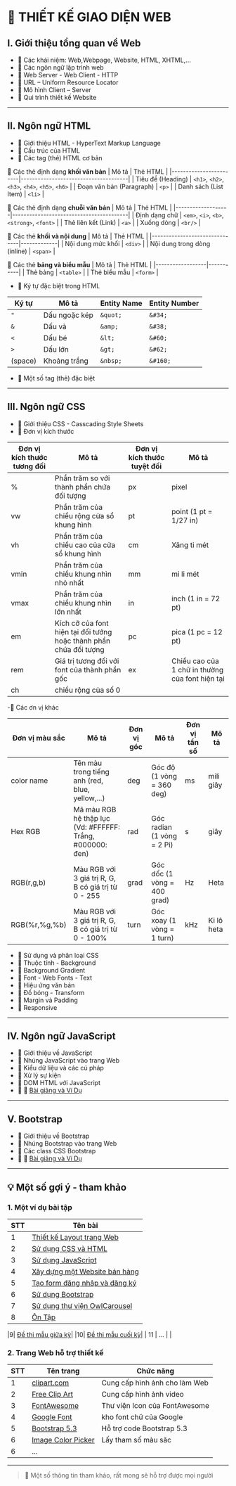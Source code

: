 # 📘 THIẾT KẾ GIAO DIỆN WEB

## I. Giới thiệu tổng quan về Web
- 🔹 Các khái niệm: Web,Webpage, Website, HTML, XHTML,... 
- 🔹 Các ngôn ngữ lập trình web 
- 🔹 Web Server - Web Client - HTTP
- 🔹 URL – Uniform Resource Locator
- 🔹 Mô hình Client – Server
- 🔹 Qui trình thiết kế Website

---

## II. Ngôn ngữ HTML
- 🔹 Giới thiệu HTML - HyperText Markup Language
- 🔹 Cấu trúc của HTML
- 🔹 Các tag (thẻ) HTML cơ bản

🔸 Các thẻ định dạng **khối văn bản**
| Mô tả                  | Thẻ HTML                             |
|------------------------|--------------------------------------|
| Tiêu đề (Heading)      | `<h1>`, `<h2>`, `<h3>`, `<h4>`, `<h5>`, `<h6>` |
| Đoạn văn bản (Paragraph) | `<p>`                              |
| Danh sách (List Item)  | `<li>`                               |

🔸 Các thẻ định dạng **chuỗi văn bản**
| Mô tả             | Thẻ HTML                                |
|-------------------|-----------------------------------------|
| Định dạng chữ     | `<em>`, `<i>`, `<b>`, `<strong>`, `<font>` |
| Thẻ liên kết (Link) | `<a>`                                |
| Xuống dòng        | `<br/>`                                 |

🔸 Các thẻ **khối và nội dung**
| Mô tả                          | Thẻ HTML    |
|-------------------------------|-------------|
| Nội dung mức khối             | `<div>`     |
| Nội dung trong dòng (inline)  | `<span>`    |

🔸 Các thẻ **bảng và biểu mẫu**
| Mô tả           | Thẻ HTML  |
|------------------|-----------|
| Thẻ bảng         | `<table>` |
| Thẻ biểu mẫu     | `<form>`  |

- 🔹 Ký tự đặc biệt trong HTML

| Ký tự     | Mô tả            | Entity Name | Entity Number |
|-----------|------------------|-------------|----------------|
| `"`       | Dấu ngoặc kép     | `&quot;`     | `&#34;`         |
| `&`       | Dấu và            | `&amp;`      | `&#38;`         |
| `<`       | Dấu bé            | `&lt;`       | `&#60;`         |
| `>`       | Dấu lớn           | `&gt;`       | `&#62;`         |
| (space)   | Khoảng trắng      | `&nbsp;`     | `&#160;`        |
- 🔹 Một số tag (thẻ) đặc biệt

---

## III. Ngôn ngữ CSS
- 🔹 Giới thiệu CSS - Casscading Style Sheets
- 🔹 Đơn vị kích thước
  
| Đơn vị kích thước tương đối| Mô tả| Đơn vị kích thước tuyệt đối| Mô tả|
|--------|------|--------|------|
| % | Phần trăm so với thành phần chứa đối tượng|px| pixel|
|vw| Phần trăm của chiều rộng cửa sổ khung hình |pt| point (1 pt = 1/27 in)|
|vh| Phần trăm của chiều cao của cửa sổ khung hình|cm| Xăng ti mét|
|vmin| Phần trăm của chiều khung nhìn nhỏ nhất|mm| mi li mét|
|vmax| Phần trăm của chiều khung nhìn lớn nhất|in| inch (1 in = 72 pt)|
|em| Kích cỡ của font hiện tại đối tướng hoặc thành phần chứa đối tượng|pc| pica (1 pc = 12 pt)|
|rem| Giá trị tương đối với font của thành phần gốc|ex| Chiều cao của 1 chữ in thường của font hiện tại|
|ch| chiều rộng của số 0|

-🔹 Các ơn vị khác

| Đơn vị màu sắc| Mô tả| Đơn vị góc| Mô tả|Đơn vị tần số| Mô tả|
|--------|------|--------|------|--------|------|
|color name| Tên màu trong tiếng anh (red, blue, yellow,...)|deg|Góc độ (1 vòng = 360 deg)|ms|mili giây|
|Hex RGB| Mã màu RGB hệ thập lục (Vd: #FFFFFF: Trắng, #000000: đen)|rad|Góc radian (1 vòng = 2 Pi)|s|giây|
|RGB(r,g,b)| Màu RGB với 3 giá trị R, G, B có giá trị từ 0 - 255|grad|Góc dốc (1 vòng = 400 grad)|Hz| Heta|
|RGB(%r,%g,%b)| Màu RGB với 3 giá trị R, G, B có giá trị từ 0 - 100%|turn|Góc xoay (1 vòng = 1 turn)|kHz|Ki lô heta|

- 🔹 Sử dụng và phân loại CSS
- 🔹 Thuộc tính - Background
- 🔹 Background Gradient 
- 🔹 Font - Web Fonts - Text
- 🔹 Hiệu ứng văn bản
- 🔹 Đổ bóng - Transform
- 🔹 Margin và Padding
- 🔹 Responsive

---

## IV. Ngôn ngữ JavaScript
- 🔹 Giới thiệu về JavaScript 
- 🔹 Nhúng JavaScript vào trang Web
- 🔹 Kiểu dữ liệu và các cú pháp
- 🔹 Xử lý sự kiện
- 🔹 DOM HTML với JavaScript
- 🔹 📝 [Bài giảng và Ví Dụ](https://www.youtube.com/playlist?list=PLk2ohMBz-QlWdRr52aJkEUpHxG6A7KtCj)  

---

## V. Bootstrap 
- 🔹 Giới thiệu về Bootstrap
- 🔹 Nhúng Bootstrap vào trang Web
- 🔹 Các class CSS Bootstrap
- 🔹 📝 [Bài giảng và Ví Dụ](https://www.youtube.com/watch?v=K1t008QJCEo&list=PLk2ohMBz-QlUT7Ect-F2EKXsdyGFWWGnb)  

---

## 💡 Một số gợi ý - tham khảo
### 1. Một ví dụ bài tập

| STT | Tên bài     |
|-----|--------------|
| 1   | [Thiết kế Layout trang Web](https://github.com/TuanKiet1774/WEB_UI/tree/main/B%C3%A0i%20T%E1%BA%ADp%20Th%E1%BB%B1c%20H%C3%A0nh/Lab1_Ph%E1%BA%A1m%20Tu%C3%A2n%20Ki%E1%BB%87t)|
| 2   | [Sử dụng CSS và HTML](https://github.com/TuanKiet1774/WEB_UI/tree/main/B%C3%A0i%20T%E1%BA%ADp%20Th%E1%BB%B1c%20H%C3%A0nh/Lab2_Ph%E1%BA%A1m%20Tu%E1%BA%A5n%20Ki%E1%BB%87t)    |
|3| [Sử dụng JavaScript](https://github.com/TuanKiet1774/WEB_UI/tree/main/B%C3%A0i%20T%E1%BA%ADp%20Th%E1%BB%B1c%20H%C3%A0nh/BT_JavaScript)|
| 4  | [Xây dựng một Website bán hàng](https://github.com/TuanKiet1774/WEB_UI/tree/main/B%C3%A0i%20T%E1%BA%ADp%20Th%E1%BB%B1c%20H%C3%A0nh/Lab3_Ph%E1%BA%A1m%20Tu%E1%BA%A5n%20Ki%E1%BB%87t)     |
| 5   | [Tạo form đăng nhâp và đăng ký](https://github.com/TuanKiet1774/WEB_UI/tree/main/B%C3%A0i%20T%E1%BA%ADp%20Th%E1%BB%B1c%20H%C3%A0nh/Lab4_Ph%E1%BA%A1m%20Tu%E1%BA%A5n%20Ki%E1%BB%87t)|
| 6  | [Sử dụng Bootstrap](https://github.com/TuanKiet1774/WEB_UI/tree/main/B%C3%A0i%20T%E1%BA%ADp%20Th%E1%BB%B1c%20H%C3%A0nh/Lab5_Ph%E1%BA%A1m%20Tu%C3%A2n%20Ki%E1%BB%87t)      | 
|7   | [Sử dụng thư viện OwlCarousel](https://github.com/TuanKiet1774/WEB_UI/tree/main/B%C3%A0i%20T%E1%BA%ADp%20Th%E1%BB%B1c%20H%C3%A0nh/BT_OwlCarousel) |
| 8  | [Ôn Tập](https://github.com/TuanKiet1774/WEB_UI/tree/main/%C3%94n%20T%E1%BA%ADp%20CK)|

|9| [Đề thi mẫu giữa kỳ](https://github.com/TuanKiet1774/WEB_UI/tree/main/Tu%E1%BA%A5n%20Ki%C3%AAt%20-%2064131060%20-%20Gi%E1%BB%AFa%20K%E1%BB%B3)|
|10| [Đề thi mẫu cuối kỳ](https://github.com/TuanKiet1774/WEB_UI/tree/main/Tu%E1%BA%A5n%20Ki%E1%BB%87t%20-%2064131060%20-%20Cu%E1%BB%91i%20K%E1%BB%B3)|
| 11 | ...          |                                                            |

### 2. Trang Web hỗ trợ thiết kế

| STT | Tên trang     | Chức năng|
|-----|---------------|----------|
| 1   | [clipart.com](https://www.clipart.com/)| Cung cấp hình ảnh cho làm Web|
| 2   | [Free Clip Art](https://free-clip-art.com/)| Cung cấp hình ảnh video|
| 3   | [FontAwesome](https://fontawesome.com/icons)| Thư viện Icon của FontAwesome| 
| 4   | [Google Font](https://fonts.google.com/)| kho font chữ của Google|
| 5   | [Bootstrap 5.3](https://getbootstrap.com/docs/5.3/getting-started/introduction/)| Hỗ trợ code Bootstrap 5.3
| 6   | [Image Color Picker](https://imagecolorpicker.com/vi)| Lấy tham số màu săc|
| 6   | ...          |

---
>📑 Một số thông tin tham khảo, rất mong sẽ hỗ trợ được mọi người
